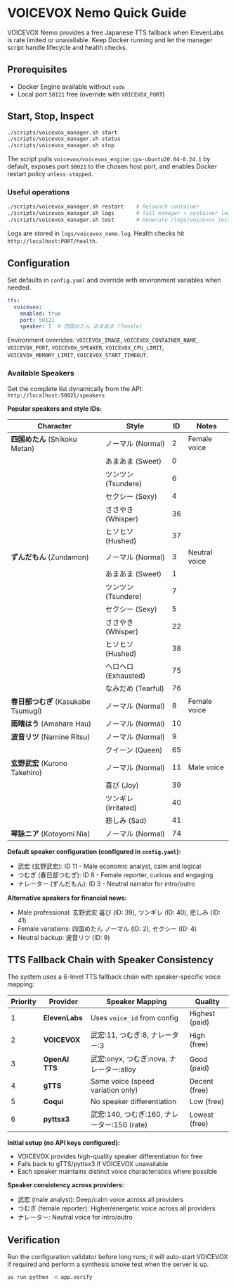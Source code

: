 # VOICEVOX Nemo Quick Guide

VOICEVOX Nemo provides a free Japanese TTS fallback when ElevenLabs is rate limited or
unavailable. Keep Docker running and let the manager script handle lifecycle and health
checks.

## Prerequisites
- Docker Engine available without `sudo`
- Local port `50121` free (override with `VOICEVOX_PORT`)

## Start, Stop, Inspect
```bash
./scripts/voicevox_manager.sh start
./scripts/voicevox_manager.sh status
./scripts/voicevox_manager.sh stop
```
The script pulls `voicevox/voicevox_engine:cpu-ubuntu20.04-0.24.1` by default, exposes port
`50021` to the chosen host port, and enables Docker restart policy `unless-stopped`.

### Useful operations
```bash
./scripts/voicevox_manager.sh restart    # Relaunch container
./scripts/voicevox_manager.sh logs       # Tail manager + container logs
./scripts/voicevox_manager.sh test       # Generate /logs/voicevox_test.wav
```
Logs are stored in `logs/voicevox_nemo.log`. Health checks hit `http://localhost:PORT/health`.

## Configuration
Set defaults in `config.yaml` and override with environment variables when needed.
```yaml
tts:
  voicevox:
    enabled: true
    port: 50121
    speaker: 1  # 四国めたん あまあま (female)
```
Environment overrides: `VOICEVOX_IMAGE`, `VOICEVOX_CONTAINER_NAME`, `VOICEVOX_PORT`,
`VOICEVOX_SPEAKER`, `VOICEVOX_CPU_LIMIT`, `VOICEVOX_MEMORY_LIMIT`, `VOICEVOX_START_TIMEOUT`.

### Available Speakers

Get the complete list dynamically from the API: `http://localhost:50021/speakers`

**Popular speakers and style IDs:**

| Character | Style | ID | Notes |
|-----------|-------|----|----|
| **四国めたん** (Shikoku Metan) | ノーマル (Normal) | 2 | Female voice |
| | あまあま (Sweet) | 0 | |
| | ツンツン (Tsundere) | 6 | |
| | セクシー (Sexy) | 4 | |
| | ささやき (Whisper) | 36 | |
| | ヒソヒソ (Hushed) | 37 | |
| **ずんだもん** (Zundamon) | ノーマル (Normal) | 3 | Neutral voice |
| | あまあま (Sweet) | 1 | |
| | ツンツン (Tsundere) | 7 | |
| | セクシー (Sexy) | 5 | |
| | ささやき (Whisper) | 22 | |
| | ヒソヒソ (Hushed) | 38 | |
| | ヘロヘロ (Exhausted) | 75 | |
| | なみだめ (Tearful) | 76 | |
| **春日部つむぎ** (Kasukabe Tsumugi) | ノーマル (Normal) | 8 | Female voice |
| **雨晴はう** (Amahare Hau) | ノーマル (Normal) | 10 | |
| **波音リツ** (Namine Ritsu) | ノーマル (Normal) | 9 | |
| | クイーン (Queen) | 65 | |
| **玄野武宏** (Kurono Takehiro) | ノーマル (Normal) | 11 | Male voice |
| | 喜び (Joy) | 39 | |
| | ツンギレ (Irritated) | 40 | |
| | 悲しみ (Sad) | 41 | |
| **琴詠ニア** (Kotoyomi Nia) | ノーマル (Normal) | 74 | |

**Default speaker configuration (configured in `config.yaml`):**
- 武宏 (玄野武宏): ID 11 - Male economic analyst, calm and logical
- つむぎ (春日部つむぎ): ID 8 - Female reporter, curious and engaging
- ナレーター (ずんだもん): ID 3 - Neutral narrator for intro/outro

**Alternative speakers for financial news:**
- Male professional: 玄野武宏 喜び (ID: 39), ツンギレ (ID: 40), 悲しみ (ID: 41)
- Female variations: 四国めたん ノーマル (ID: 2), セクシー (ID: 4)
- Neutral backup: 波音リツ (ID: 9)

## TTS Fallback Chain with Speaker Consistency

The system uses a 6-level TTS fallback chain with speaker-specific voice mapping:

| Priority | Provider | Speaker Mapping | Quality |
|----------|----------|-----------------|---------|
| 1 | **ElevenLabs** | Uses `voice_id` from config | Highest (paid) |
| 2 | **VOICEVOX** | 武宏:11, つむぎ:8, ナレーター:3 | High (free) |
| 3 | **OpenAI TTS** | 武宏:onyx, つむぎ:nova, ナレーター:alloy | Good (paid) |
| 4 | **gTTS** | Same voice (speed variation only) | Decent (free) |
| 5 | **Coqui** | No speaker differentiation | Low (free) |
| 6 | **pyttsx3** | 武宏:140, つむぎ:160, ナレーター:150 (rate) | Lowest (free) |

**Initial setup (no API keys configured):**
- VOICEVOX provides high-quality speaker differentiation for free
- Falls back to gTTS/pyttsx3 if VOICEVOX unavailable
- Each speaker maintains distinct voice characteristics where possible

**Speaker consistency across providers:**
- 武宏 (male analyst): Deep/calm voice across all providers
- つむぎ (female reporter): Higher/energetic voice across all providers
- ナレーター: Neutral voice for intro/outro

## Verification
Run the configuration validator before long runs; it will auto-start VOICEVOX if required and
perform a synthesis smoke test when the server is up.
```bash
uv run python -m app.verify
```
